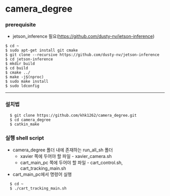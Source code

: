 camera_degree
=============

### prerequisite
* jetson_inference 필요(https://github.com/dusty-nv/jetson-inference)
```
$ cd ~
$ sudo apt-get install git cmake
$ git clone --recursive https://github.com/dusty-nv/jetson-inference
$ cd jetson-inference
$ mkdir build
$ cd build
$ cmake ../
$ make -j$(nproc)
$ sudo make install
$ sudo ldconfig
```
- - -

### 설치법
```
  $ git clone https://github.com/khk1262/camera_degree.git
  $ cd camera_degree
  $ catkin_make
```

### 실행 shell script
* camera_degree 폴더 내에 존재하는 run_all_sh 폴더
  * xavier 쪽에 두어야 할 파일 - xavier_camera.sh
  * cart_main_pc 쪽에 두어야 할 파일 - cart_control.sh, cart_tracking_main.sh
* cart_main_pc에서 명령어 실행
```
  $ cd ~
  $ ./cart_tracking_main.sh
```
  
  
